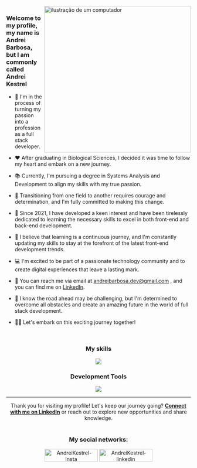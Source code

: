 <img src="https://raw.githubusercontent.com/MicaelliMedeiros/micaellimedeiros/master/image/computer-illustration.png" alt="ilustração de um computador" min-width="400px" max-width="400px" width="400px" align="right">

### Welcome to my profile, my name is <strong>Andrei Barbosa</strong>, but I am commonly called <strong>Andrei Kestrel</strong> 

- 🚀 I'm in the process of turning my passion into a profession as a full stack developer.

- ❤️ After graduating in Biological Sciences, I decided it was time to follow my heart and embark on a new journey.

- 📚 Currently, I'm pursuing a degree in Systems Analysis and Development to align my skills with my true passion.

- 💪 Transitioning from one field to another requires courage and determination, and I'm fully committed to making this change.

- 📖 Since 2021, I have developed a keen interest and have been tirelessly dedicated to learning the necessary skills to excel in both front-end and back-end development.

- 🌟 I believe that learning is a continuous journey, and I'm constantly updating my skills to stay at the forefront of the latest front-end development trends.

- 💻 I'm excited to be part of a passionate technology community and to create digital experiences that leave a lasting mark.

- 📧 You can reach me via email at andreibarbosa.dev@gmail.com , and you can find me on [LinkedIn](https://www.linkedin.com/in/barbosaandrei/).

- 🌈 I know the road ahead may be challenging, but I'm determined to overcome all obstacles and create an amazing future in the world of full stack development.

- 🚀🌟 Let's embark on this exciting journey together!
<br>

<div align="center">
  <h3>My skills</h3>
  <p align="center">
    <a href="https://skillicons.dev">
      <img src="https://skillicons.dev/icons?i=js,react,next,typescript,tailwind,sass,java,nodejs,mysql,mongodb" />
    </a>
  </p>

  <h3>Development Tools</h3>
  <p align="center">
    <a href="https://skillicons.dev">
      <img src="https://skillicons.dev/icons?i=vscode,figma,git" />
    </a>
  </p>
</div>




---

<div align="center">
Thank you for visiting my profile! Let's keep our journey going? <a href="https://www.linkedin.com/in/barbosaandrei/"> <strong> Connect with me on LinkedIn</strong></a> or reach out to explore new opportunities and share knowledge.
<br><br>
<div style="display: inline_block">
<h3>My social networks:</h3>
<a href="https://instagram.com/andreikestrel" target="_blank"><img align="center" alt="AndreiKestrel-Insta" height="35" width="145" src="https://img.shields.io/badge/Instagram-E4405F?style=for-the-badge&logo=instagram&logoColor=white"></a>
<a href="https://www.linkedin.com/in/barbosaandrei/" target="_blank"><img align="center" alt="AndreiKestrel-linkedin" height="35" width="145" src="https://img.shields.io/badge/LinkedIn-0077B5?style=for-the-badge&logo=linkedin&logoColor=white"></a>
</div>
